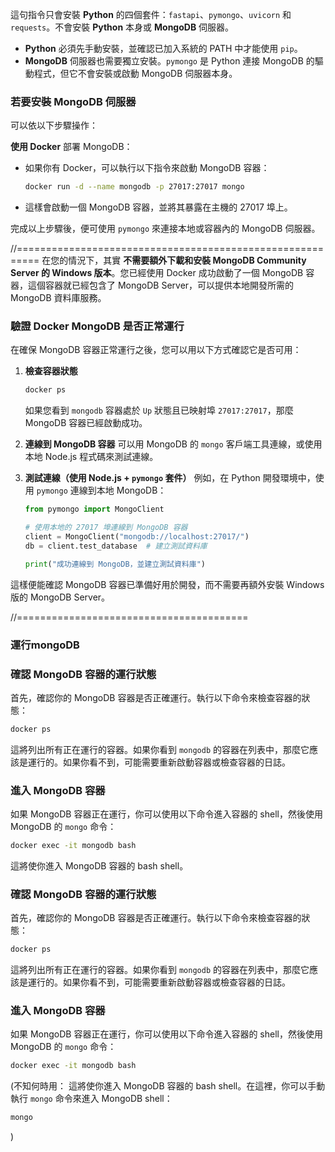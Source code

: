 這句指令只會安裝 **Python** 的四個套件：`fastapi`、`pymongo`、`uvicorn` 和 `requests`。不會安裝 **Python** 本身或 **MongoDB** 伺服器。

- **Python** 必須先手動安裝，並確認已加入系統的 PATH 中才能使用 `pip`。
- **MongoDB** 伺服器也需要獨立安裝。`pymongo` 是 Python 連接 MongoDB 的驅動程式，但它不會安裝或啟動 MongoDB 伺服器本身。

### 若要安裝 MongoDB 伺服器
可以依以下步驟操作：

**使用 Docker** 部署 MongoDB：
   - 如果你有 Docker，可以執行以下指令來啟動 MongoDB 容器：
     ```bash
     docker run -d --name mongodb -p 27017:27017 mongo
     ```
   - 這樣會啟動一個 MongoDB 容器，並將其暴露在主機的 27017 埠上。

完成以上步驟後，便可使用 `pymongo` 來連接本地或容器內的 MongoDB 伺服器。

//==========================================================
在您的情況下，其實 **不需要額外下載和安裝 MongoDB Community Server 的 Windows 版本**。您已經使用 Docker 成功啟動了一個 MongoDB 容器，這個容器就已經包含了 MongoDB Server，可以提供本地開發所需的 MongoDB 資料庫服務。

### 驗證 Docker MongoDB 是否正常運行
在確保 MongoDB 容器正常運行之後，您可以用以下方式確認它是否可用：

1. **檢查容器狀態**
   ```bash
   docker ps
   ```
   如果您看到 `mongodb` 容器處於 `Up` 狀態且已映射埠 `27017:27017`，那麼 MongoDB 容器已經啟動成功。

2. **連線到 MongoDB 容器**
   可以用 MongoDB 的 `mongo` 客戶端工具連線，或使用本地 Node.js 程式碼來測試連線。

3. **測試連線（使用 Node.js + `pymongo` 套件）**
   例如，在 Python 開發環境中，使用 `pymongo` 連線到本地 MongoDB：
   ```python
   from pymongo import MongoClient

   # 使用本地的 27017 埠連線到 MongoDB 容器
   client = MongoClient("mongodb://localhost:27017/")
   db = client.test_database  # 建立測試資料庫

   print("成功連線到 MongoDB，並建立測試資料庫")
   ```

這樣便能確認 MongoDB 容器已準備好用於開發，而不需要再額外安裝 Windows 版的 MongoDB Server。

//========================================
### 運行mongoDB
### 確認 MongoDB 容器的運行狀態

首先，確認你的 MongoDB 容器是否正確運行。執行以下命令來檢查容器的狀態：

```bash
docker ps
```

這將列出所有正在運行的容器。如果你看到 `mongodb` 的容器在列表中，那麼它應該是運行的。如果你看不到，可能需要重新啟動容器或檢查容器的日誌。

### 進入 MongoDB 容器

如果 MongoDB 容器正在運行，你可以使用以下命令進入容器的 shell，然後使用 MongoDB 的 `mongo` 命令：

```bash
docker exec -it mongodb bash
```

這將使你進入 MongoDB 容器的 bash shell。

### 確認 MongoDB 容器的運行狀態

首先，確認你的 MongoDB 容器是否正確運行。執行以下命令來檢查容器的狀態：

```bash
docker ps
```

這將列出所有正在運行的容器。如果你看到 `mongodb` 的容器在列表中，那麼它應該是運行的。如果你看不到，可能需要重新啟動容器或檢查容器的日誌。

### 進入 MongoDB 容器

如果 MongoDB 容器正在運行，你可以使用以下命令進入容器的 shell，然後使用 MongoDB 的 `mongo` 命令：

```bash
docker exec -it mongodb bash
```

(不知何時用：
這將使你進入 MongoDB 容器的 bash shell。在這裡，你可以手動執行 `mongo` 命令來進入 MongoDB shell：

```bash
mongo
```
)